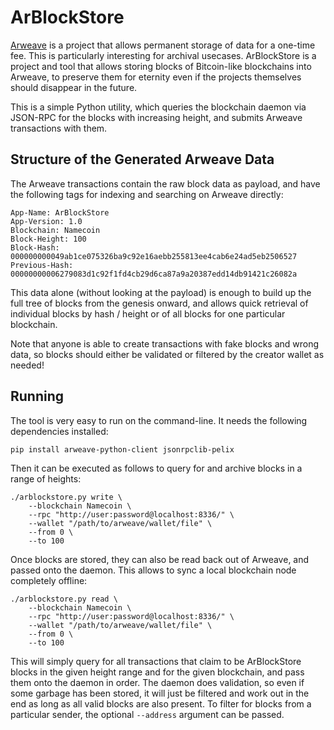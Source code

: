 # ArBlockStore

[Arweave](https://www.arweave.org/) is a project that allows permanent
storage of data for a one-time fee.  This is particularly interesting
for archival usecases.
ArBlockStore is a project and tool that allows storing blocks of Bitcoin-like
blockchains into Arweave, to preserve them for eternity even if the
projects themselves should disappear in the future.

This is a simple Python utility, which queries the blockchain daemon
via JSON-RPC for the blocks with increasing height, and submits Arweave
transactions with them.

## Structure of the Generated Arweave Data

The Arweave transactions contain the raw block data as payload, and have the
following tags for indexing and searching on Arweave directly:

    App-Name: ArBlockStore
    App-Version: 1.0
    Blockchain: Namecoin
    Block-Height: 100
    Block-Hash: 000000000049ab1ce075326ba9c92e16aebb255813ee4cab6e24ad5eb2506527
    Previous-Hash: 00000000006279083d1c92f1fd4cb29d6ca87a9a20387edd14db91421c26082a

This data alone (without looking at the payload) is enough to build up
the full tree of blocks from the genesis onward, and allows quick retrieval
of individual blocks by hash / height or of all blocks for one particular
blockchain.

Note that anyone is able to create transactions with fake blocks and wrong
data, so blocks should either be validated or filtered by the creator
wallet as needed!

## Running

The tool is very easy to run on the command-line.  It needs the following
dependencies installed:

    pip install arweave-python-client jsonrpclib-pelix

Then it can be executed as follows to query for and archive blocks in a
range of heights:

    ./arblockstore.py write \
        --blockchain Namecoin \
        --rpc "http://user:password@localhost:8336/" \
        --wallet "/path/to/arweave/wallet/file" \
        --from 0 \
        --to 100

Once blocks are stored, they can also be read back out of Arweave, and
passed onto the daemon.  This allows to sync a local blockchain node
completely offline:

    ./arblockstore.py read \
        --blockchain Namecoin \
        --rpc "http://user:password@localhost:8336/" \
        --wallet "/path/to/arweave/wallet/file" \
        --from 0 \
        --to 100

This will simply query for all transactions that claim to be ArBlockStore
blocks in the given height range and for the given blockchain, and pass
them onto the daemon in order.  The daemon does validation, so even if
some garbage has been stored, it will just be filtered and work out
in the end as long as all valid blocks are also present.
To filter for blocks from a particular sender, the optional `--address`
argument can be passed.
